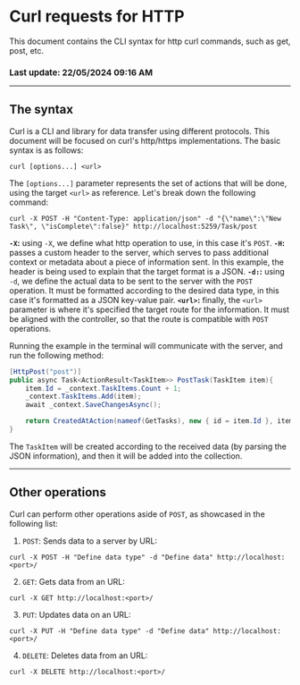 # Curl requests for HTTP

This document contains the CLI syntax for http curl commands, such as get, post, etc.

<h1 style="font-size:15px">
Last update:
22/05/2024 09:16 AM
 </h1>

---

## The syntax

Curl is a CLI and library for data transfer using different protocols. This document will be focused on curl's http/https implementations. The basic syntax is as follows:

    curl [options...] <url>

The `[options...]` parameter represents the set of actions that will be done, using the target `<url>` as reference. Let's break down the following command:

```batch
curl -X POST -H "Content-Type: application/json" -d "{\"name\":\"New Task\", \"isComplete\":false}" http://localhost:5259/Task/post
```

**`-X`:** using `-X`, we define what http operation to use, in this case it's `POST`.
**`-H`:** passes a custom header to the server, which serves to pass additional context or metadata about a piece of information sent. In this example, the header is being used to explain that the target format is a JSON.
**`-d:`:** using `-d`, we define the actual data to be sent to the server with the `POST` operation. It must be formatted according to the desired data type, in this case it's formatted as a JSON key-value pair.
**`<url>`:** finally, the `<url>` parameter is where it's specified the target route for the information. It must be aligned with the controller, so that the route is compatible with `POST` operations.

Running the example in the terminal will communicate with the server, and run the following method:

```csharp
[HttpPost("post")]
public async Task<ActionResult<TaskItem>> PostTask(TaskItem item){
    item.Id = _context.TaskItems.Count + 1;
    _context.TaskItems.Add(item);
    await _context.SaveChangesAsync();

    return CreatedAtAction(nameof(GetTasks), new { id = item.Id }, item);
}
```

The `TaskItem` will be created according to the received data (by parsing the JSON information), and then it will be added into the collection.

---

## Other operations

Curl can perform other operations aside of `POST`, as showcased in the following list:

1. `POST`: Sends data to a server by URL:

```batch
curl -X POST -H "Define data type" -d "Define data" http://localhost:<port>/
```

2. `GET`: Gets data from an URL:

```batch
curl -X GET http://localhost:<port>/
```

3. `PUT`: Updates data on an URL:

```batch
curl -X PUT -H "Define data type" -d "Define data" http://localhost:<port>/
```
4. `DELETE`: Deletes data from an URL:

```batch
curl -X DELETE http://localhost:<port>/
```






